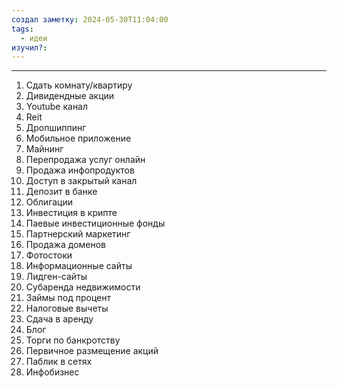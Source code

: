 ```yaml
---
создал заметку: 2024-05-30T11:04:00
tags:
  - идеи
изучил?:
---
```

---

1. Сдать комнату/квартиру
2. Дивидендные акции
3. Youtube канал
4. Reit
5. Дропшиппинг
6. Мобильное приложение
7. Майнинг
8. Перепродажа услуг онлайн
9. Продажа инфопродуктов
10. Доступ в закрытый канал
11. Депозит в банке
12. Облигации
13. Инвестиция в крипте
14. Паевые инвестиционные фонды
15. Партнерский маркетинг
16. Продажа доменов
17. Фотостоки
18. Информационные сайты
19. Лидген-сайты
20. Субаренда недвижимости
21. Займы под процент
22. Налоговые вычеты
23. Сдача в аренду
24. Блог
25. Торги по банкротству
26. Первичное размещение акций
27. Паблик в сетях
28. Инфобизнес

